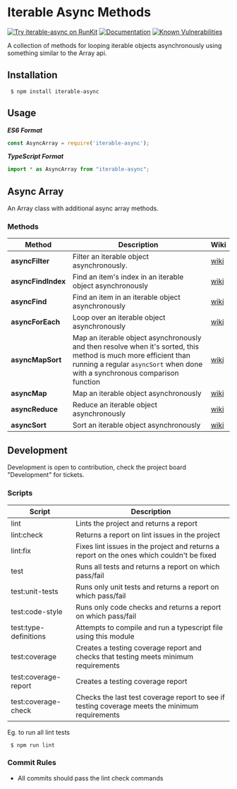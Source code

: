 # Iterable Async Methods 
[![Try iterable-async on RunKit](https://badge.runkitcdn.com/iterable-async.svg)](https://npm.runkit.com/iterable-async)
[![Documentation](https://inch-ci.org/github/dwyl/hapi-auth-jwt2.svg?branch=master)](https://github.com/Sykander/iterable-async/wiki)
[![Known Vulnerabilities](https://snyk.io/test/github/Sykander/iterable-async/badge.svg?targetFile=package.json)](https://snyk.io/test/github/Sykander/iterable-async?targetFile=package.json)

A collection of methods for looping iterable objects asynchronously using something similar to the Array api.

## Installation

```
 $ npm install iterable-async
```

## Usage

***ES6 Format***

``` js
const AsyncArray = require('iterable-async');
```

***TypeScript Format***

``` ts
import * as AsyncArray from "iterable-async";
```

## Async Array

An Array class with additional async array methods.

### Methods

| Method | Description | Wiki |
| -- | -- | -- |
| **asyncFilter** | Filter an iterable object asynchronously. | [wiki](https://github.com/Sykander/iterable-async/wiki/Async-Filter) |
| **asyncFindIndex** | Find an item's index in an iterable object asynchronously | [wiki](https://github.com/Sykander/iterable-async/wiki/Async-Find-Index) |
| **asyncFind** | Find an item in an iterable object asynchronously | [wiki](https://github.com/Sykander/iterable-async/wiki/Async-Filter) |
| **asyncForEach** | Loop over an iterable object asynchronously | [wiki](https://github.com/Sykander/iterable-async/wiki/Async-For-Each) |
| **asyncMapSort** | Map an iterable object asynchronously and then resolve when it's sorted, this method is much more efficient than running a regular `asyncSort` when done with a synchronous comparison function | [wiki](https://github.com/Sykander/iterable-async/wiki/Async-Map-Sort) |
| **asyncMap** | Map an iterable object asynchronously | [wiki](https://github.com/Sykander/iterable-async/wiki/Async-Map) |
| **asyncReduce** | Reduce an iterable object asynchronously | [wiki](https://github.com/Sykander/iterable-async/wiki/Async-Reduce) |
| **asyncSort** | Sort an iterable object asynchronously | [wiki](https://github.com/Sykander/iterable-async/wiki/Async-Sort) |

## Development

Development is open to contribution, check the project board "Development" for tickets.

### Scripts

| Script | Description |
|--|--|
| lint | Lints the project and returns a report |
| lint:check | Returns a report on lint issues in the project |
| lint:fix | Fixes lint issues in the project and returns a report on the ones which couldn't be fixed |
| test | Runs all tests and returns a report on which pass/fail |
| test:unit-tests | Runs only unit tests and returns a report on which pass/fail |
| test:code-style | Runs only code checks and returns a report on which pass/fail |
| test:type-definitions | Attempts to compile and run a typescript file using this module |
| test:coverage | Creates a testing coverage report and checks that testing meets minimum requirements |
| test:coverage-report | Creates a testing coverage report |
| test:coverage-check | Checks the last test coverage report to see if testing coverage meets the minimum requirements |

Eg. to run all lint tests
```
 $ npm run lint
```

### Commit Rules

* All commits should pass the lint check commands
